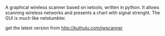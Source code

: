 A graphical wireless scanner based on iwtools, written in python.
It allows scanning wireless networks and presents a chart with signal strenght.
The GUI is much like netstumbler.

get the latest version from http://kuthulu.com/iwscanner